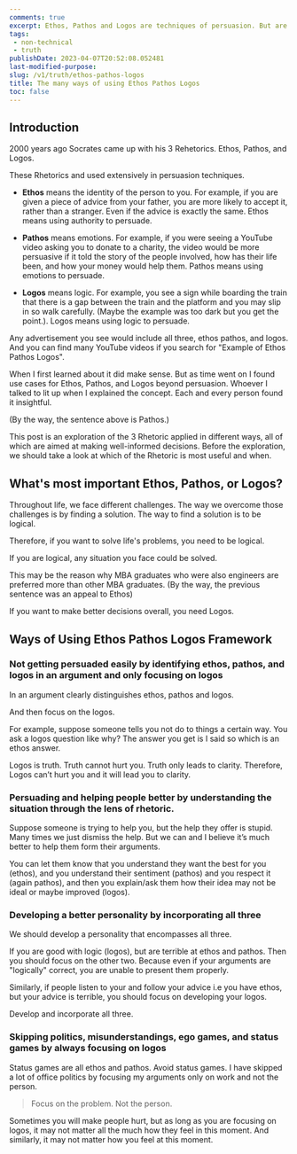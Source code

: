 ```yaml
---
comments: true
excerpt: Ethos, Pathos and Logos are techniques of persuasion. But are applications of it in making clear decisions and better interpersonal dynamics, especially in high-emotion situations.
tags:
 - non-technical
 - truth
publishDate: 2023-04-07T20:52:08.052481
last-modified-purpose:
slug: /v1/truth/ethos-pathos-logos
title: The many ways of using Ethos Pathos Logos
toc: false
---
```


## Introduction

2000 years ago Socrates came up with his 3 Rehetorics. Ethos, Pathos, and Logos.

These Rhetorics and used extensively in persuasion techniques.

- **Ethos** means the identity of the person to you. For example, if you are given a piece of advice from your father, you are more likely to accept it, rather than a stranger. Even if the advice is exactly the same. Ethos means using authority to persuade.

- **Pathos** means emotions. For example, if you were seeing a YouTube video asking you to donate to a charity, the video would be more persuasive if it told the story of the people involved, how has their life been, and how your money would help them. Pathos means using emotions to persuade.

- **Logos** means logic. For example, you see a sign while boarding the train that there is a gap between the train and the platform and you may slip in so walk carefully. (Maybe the example was too dark but you get the point.). Logos means using logic to persuade.

Any advertisement you see would include all three, ethos pathos, and logos. And you can find many YouTube videos if you search for "Example of Ethos Pathos Logos".

When I first learned about it did make sense. But as time went on I found use cases for Ethos, Pathos, and Logos beyond persuasion. Whoever I talked to lit up when I explained the concept. Each and every person found it insightful.

(By the way, the sentence above is Pathos.)

This post is an exploration of the 3 Rhetoric applied in different ways, all of which are aimed at making well-informed decisions. Before the exploration, we should take a look at which of the Rhetoric is most useful and when.

## What's most important Ethos, Pathos, or Logos?

Throughout life, we face different challenges. The way we overcome those challenges is by finding a solution. The way to find a solution is to be logical.

Therefore, if you want to solve life's problems, you need to be logical.

If you are logical, any situation you face could be solved.

This may be the reason why MBA graduates who were also engineers are preferred more than other MBA graduates. (By the way, the previous sentence was an appeal to Ethos)

If you want to make better decisions overall, you need Logos.

## Ways of Using Ethos Pathos Logos Framework

### Not getting persuaded easily by identifying ethos, pathos, and logos in an argument and only focusing on logos

In an argument clearly distinguishes ethos, pathos and logos.

And then focus on the logos.

For example, suppose someone tells you not do to things a certain way. You ask a logos question like why? The answer you get is I said so which is an ethos answer.

Logos is truth. Truth cannot hurt you. Truth only leads to clarity. Therefore, Logos can’t hurt you and it will lead you to clarity.

### Persuading and helping people better by understanding the situation through the lens of rhetoric.

Suppose someone is trying to help you, but the help they offer is stupid. Many times we just dismiss the help. But we can and I believe it’s much better to help them form their arguments.

You can let them know that you understand they want the best for you (ethos), and you understand their sentiment (pathos) and you respect it (again pathos), and then you explain/ask them how their idea may not be ideal or maybe improved (logos).

### Developing a better personality by incorporating all three

We should develop a personality that encompasses all three.

If you are good with logic (logos), but are terrible at ethos and pathos. Then you should focus on the other two. Because even if your arguments are "logically" correct, you are unable to present them properly.

Similarly, if people listen to your and follow your advice i.e you have ethos, but your advice is terrible, you should focus on developing your logos.

Develop and incorporate all three.

### Skipping politics, misunderstandings, ego games, and status games by always focusing on logos

Status games are all ethos and pathos. Avoid status games. I have skipped a lot of office politics by focusing my arguments only on work and not the person.

> Focus on the problem. Not the person.

Sometimes you will make people hurt, but as long as you are focusing on logos, it may not matter all the much how they feel in this moment. And similarly, it may not matter how you feel at this moment.